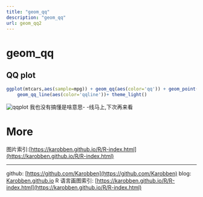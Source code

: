 ```yaml
---
title: "geom_qq"
description: "geom_qq"
url: geom_qq2
---
```


# geom_qq

<a name="aydhZ"></a>
## QQ plot
```r
ggplot(mtcars,aes(sample=mpg)) + geom_qq(aes(color='qq')) + geom_point(aes(mpg,cyl,color='point'))+
	geom_qq_line(aes(color='qqline'))+ theme_light()
```


![qqplot](https://i.loli.net/2020/06/18/QXvEDCrNh7cmza8.png)
我也没有搞懂是啥意思- -线马上,下次再来看



<a name="FG8Ad"></a>
# More
图片索引:[https://karobben.github.io/R/R-index.html](https://karobben.github.io/R/R-index.html)


---
github: [https://github.com/Karobben](https://github.com/Karobben)
blog: [Karobben.github.io](http://Karobben.github.io)
R 语言画图索引: [https://karobben.github.io/R/R-index.html](https://karobben.github.io/R/R-index.html)
